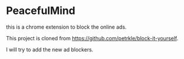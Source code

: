 # PeacefulMind
this is a chrome extension to block the online ads.

This project is cloned from https://github.com/petrkle/block-it-yourself.

I will try to add the new ad blockers.
